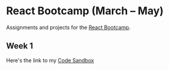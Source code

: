 # React Bootcamp (March – May)

Assignments and projects for the [React Bootcamp](https://javascriptforwp.com/bootcamp/react/).

## Week 1

Here's the link to my [Code Sandbox](https://codesandbox.io/s/great-shaw-m937q)
